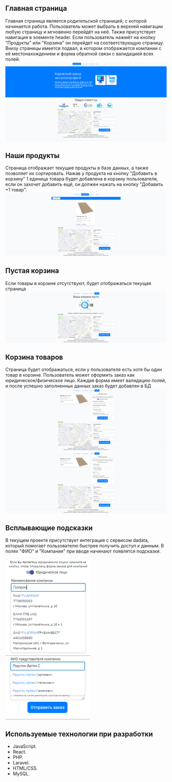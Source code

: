 
## Главная страница

Главная страница является родительской страницей, с которой начинается работа. Пользователь может выбрать в верхней навигации любую страницу и мгновенно перейдёт на неё. Также присутствует навигация в элементе header. Если пользователь нажмёт на кнопку "Продукты" или "Корзина" он перейдет на соответствующую страницу. Внизу страницы имеется подвал, в котором отображается компании с её местонахождением и форма обратной связи с валидацией всех полей:
![alt text](preview/Main.png "Главная страница")

## Наши продукты

Страница отображает текущие продукты в базе данных, а также позволяет их сортировать. Нажав у продукта на кнопку "Добавить в корзину" 1 единица товара будет добавлена в корзину пользователя, если он захочет добавить ещё, он должен нажать на кнопку "Добавить +1 товар".
![alt text](preview/Products.png "Продукты")

## Пустая корзина

Если товары в корзине отсутствуют, будет отображаться текущая страница
![alt text](preview/CartEmpty.png "Фото пустой корзины")


## Корзина товаров

Страница будет отображаться, если у пользователя есть хотя бы один товар в корзине. Пользователь может оформить заказ как юридическое/физическое лицо. Каждая форма имеет валидацию полей, и после успешно заполненных данных заказ будет добавлен в БД
![alt text](preview/CartCompanyOrder.png "Фото пустой корзины")
![alt text](preview/CartPersonOrder.png "Фото пустой корзины")
## Всплывающие подсказки

В текущем проекте присутствует интеграция с сервисом dadata, который помогает пользователю быстрее получить доступ к данным. В полях "ФИО" и "Компания" при вводе начинают появлятся подсказки.

![alt text](preview/DadataCompany.png)
![alt text](preview/DadataFIO.png)

## Используемые технологии при разработки
- JavaScript.
- React.
- PHP.
- Laravel.
- HTML/CSS.
- MySQL.
